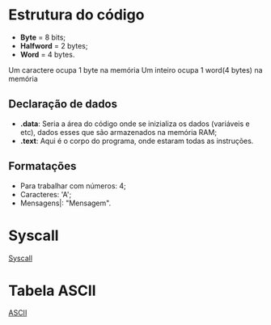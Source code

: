 # Estrutura do código
- **Byte** = 8 bits;
- **Halfword** = 2 bytes;
- **Word** = 4 bytes.

Um caractere ocupa 1 byte na memória
Um inteiro ocupa 1 word(4 bytes) na memória

## Declaração de dados
- **.data**: Seria a área do código onde se inizializa os dados (variáveis e etc), dados esses que são armazenados na memória RAM;
- **.text**: Aqui é o corpo do programa, onde estaram todas as instruções.

## Formatações 
- Para trabalhar com números: 4;
- Caracteres: 'A';
- Mensagens|: "Mensagem".

# Syscall
[Syscall](http://courses.missouristate.edu/kenvollmar/mars/help/SyscallHelp.html)

# Tabela ASCII
[ASCII](https://web.fe.up.pt/~ee96100/projecto/Tabela%20ascii.htm)
